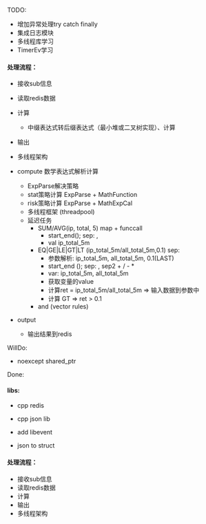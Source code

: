 
TODO:
- 增加异常处理try catch finally
- 集成日志模块
- 多线程库学习
- TimerEv学习

#### 处理流程：
- 接收sub信息
- 读取redis数据
- 计算
    + 中缀表达式转后缀表达式（最小堆或二叉树实现）、计算
- 输出
- 多线程架构

- compute 数学表达式解析计算
  - ExpParse解决策略
  - stat策略计算 ExpParse + MathFunction
  - risk策略计算 ExpParse + MathExpCal
  - 多线程框架 (threadpool)
  - 延迟任务
    + SUM/AVG(ip, total, 5)  map + funccall 
        + start_end();  sep: ,
        + val ip_total_5m
    + EQ|GE|LE|GT|LT (ip_total_5m/all_total_5m,0.1)   sep:
        + 参数解析: ip_total_5m, all_total_5m, 0.1(LAST)
        + start_end (); sep: ,  sep2 + / - *
        + var: ip_total_5m, all_total_5m
        + 获取变量的value
        + 计算ret = ip_total_5m/all_total_5m => 输入数据到参数中
        + 计算 GT => ret > 0.1
    + and (vector<int> rules)

- output
    + 输出结果到redis

WillDo:
- noexcept shared_ptr

Done:
#### libs:
- cpp redis
- cpp json lib
- add libevent

- json to struct

#### 处理流程：
- 接收sub信息
- 读取redis数据
- 计算
- 输出
- 多线程架构
